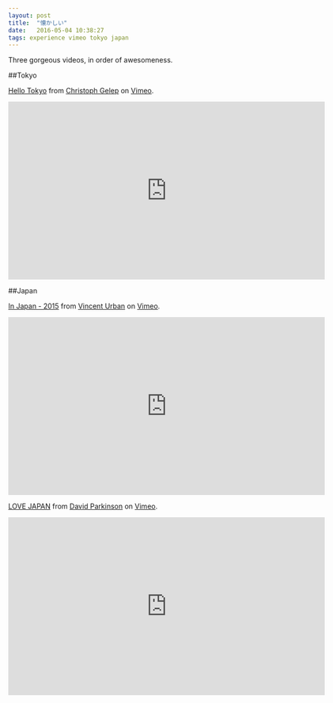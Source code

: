 ```yaml
---
layout: post
title:  "懐かしい"
date:   2016-05-04 10:38:27
tags: experience vimeo tokyo japan
---
```


Three gorgeous videos, in order of awesomeness.

##Tokyo
<p><a href="https://vimeo.com/163662857">Hello Tokyo</a> from <a href="https://vimeo.com/user16483724">Christoph Gelep</a> on <a href="https://vimeo.com">Vimeo</a>.</p>
<iframe src="https://player.vimeo.com/video/163662857" width="640" height="360" frameborder="0" webkitallowfullscreen mozallowfullscreen allowfullscreen></iframe>

##Japan
<p><a href="https://vimeo.com/160301271">In Japan - 2015</a> from <a href="https://vimeo.com/vincenturban">Vincent Urban</a> on <a href="https://vimeo.com">Vimeo</a>.</p>
<iframe src="https://player.vimeo.com/video/160301271?badge=0" width="640" height="360" frameborder="0" webkitallowfullscreen mozallowfullscreen allowfullscreen></iframe>

<p><a href="https://vimeo.com/101373765">LOVE JAPAN</a> from <a href="https://vimeo.com/davidparkinson">David Parkinson</a> on <a href="https://vimeo.com">Vimeo</a>.</p>
<iframe src="https://player.vimeo.com/video/101373765" width="640" height="360" frameborder="0" webkitallowfullscreen mozallowfullscreen allowfullscreen></iframe>
